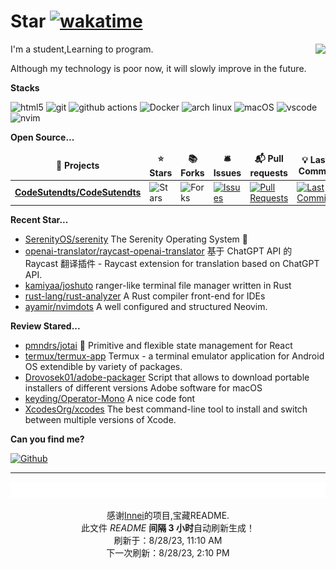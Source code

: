 # Star [![wakatime](https://wakatime.com/badge/user/840d21f8-ccf6-4443-ba54-0b5c2549c2e4.svg)](https://wakatime.com/@840d21f8-ccf6-4443-ba54-0b5c2549c2e4)

<picture>
  <source
    srcset="https://github-readme-stats.vercel.app/api?username=CodeSutendts&show_icons=true&theme=dark"
  />
  <source
    srcset="https://github-readme-stats.vercel.app/api?username=CodeSutendts&show_icons=true"
    media="(prefers-color-scheme: light), (prefers-color-scheme: no-preference)"
  />
  <img src="https://github-readme-stats.vercel.app/api?username=CodeStudents&show_icons=true" align=right />
</picture>


I'm a student,Learning to program.

Although my technology is poor now, it will slowly improve in the future.

**Stacks**

<p>
  <img alt="html5" src="https://img.shields.io/badge/-HTML5-E34F26?style=flat-square&logo=html5&logoColor=white" />
  <img alt="git" src="https://img.shields.io/badge/-Git-F05032?style=flat-square&logo=git&logoColor=white" />
  <img alt="github actions"
    src="https://img.shields.io/badge/-Github_Actions-2088FF?style=flat-square&logo=github-actions&logoColor=white" />
  <img alt="Docker" src="https://img.shields.io/badge/-Docker-46a2f1?style=flat-square&logo=docker&logoColor=white" />
    <img alt="arch linux"src="https://camo.githubusercontent.com/5663f9a4e9d0c47f590d839330c5b4a140a4af82eb3ffb47d130a4dd9c321273/68747470733a2f2f696d672e736869656c64732e696f2f62616467652f2d617263686c696e75782d626c61636b3f7374796c653d666c61742d737175617265266c6f676f3d617263686c696e7578266c6f676f436f6c6f723d626c7565"/>
  <img alt="macOS" src="https://img.shields.io/badge/-macOS-333?style=flat-square&logo=apple&logoColor=white" />
  <img alt="vscode" src="https://img.shields.io/badge/Visual%20Studio%20Code-blue?style=flat-square&logo=visual-studio-code&logoColor=ffffff" />
  <img alt="nvim" src="https://img.shields.io/badge/NeoVim-649047?style=flat-square&logo=neovim&logoColor=ffffff" />
</p>


**Open Source...**

<table><thead align=center><tr border: none;><td><b>🎁 Projects</b></td><td><b>⭐ Stars</b></td><td><b>📚 Forks</b></td><td><b>🛎 Issues</b></td><td><b>📬 Pull requests</b></td><td><b>💡 Last Commit</b></td></tr></thead><tbody><tr><td><a href=https://github.com/CodeSutendts/CodeSutendts><b>CodeSutendts/CodeSutendts</b></a></td><td><img alt=Stars src="https://img.shields.io/github/stars/CodeSutendts/CodeSutendts?style=flat-square&labelColor=343b41"></td><td><img alt=Forks src="https://img.shields.io/github/forks/CodeSutendts/CodeSutendts?style=flat-square&labelColor=343b41"></td><td><a href=https://github.com/CodeSutendts/CodeSutendts/issues target=_blank><img alt=Issues src="https://img.shields.io/github/issues/CodeSutendts/CodeSutendts?style=flat-square&labelColor=343b41"></a></td><td><a href=https://github.com/CodeSutendts/CodeSutendts/pulls target=_blank><img alt="Pull Requests"src="https://img.shields.io/github/issues-pr/CodeSutendts/CodeSutendts?style=flat-square&labelColor=343b41"></a></td><td><a href=https://github.com/CodeSutendts/CodeSutendts/commits target=_blank><img alt="Last Commits"src="https://img.shields.io/github/last-commit/CodeSutendts/CodeSutendts?style=flat-square&labelColor=343b41"></a></td></tr></tbody></table>

**Recent Star...**

<ul><li><a href=https://github.com/SerenityOS/serenity>SerenityOS/serenity</a><span> The Serenity Operating System 🐞</span></li><li><a href=https://github.com/openai-translator/raycast-openai-translator>openai-translator/raycast-openai-translator</a><span> 基于 ChatGPT API 的 Raycast 翻译插件 - Raycast extension for translation based on ChatGPT API.</span></li><li><a href=https://github.com/kamiyaa/joshuto>kamiyaa/joshuto</a><span> ranger-like terminal file manager written in Rust</span></li><li><a href=https://github.com/rust-lang/rust-analyzer>rust-lang/rust-analyzer</a><span> A Rust compiler front-end for IDEs</span></li><li><a href=https://github.com/ayamir/nvimdots>ayamir/nvimdots</a><span> A well configured and structured Neovim.</span></li></ul>

**Review Stared...**

<ul><li><a href=https://github.com/pmndrs/jotai>pmndrs/jotai</a><span> 👻 Primitive and flexible state management for React</span></li><li><a href=https://github.com/termux/termux-app>termux/termux-app</a><span> Termux - a terminal emulator application for Android OS extendible by variety of packages.</span></li><li><a href=https://github.com/Drovosek01/adobe-packager>Drovosek01/adobe-packager</a><span> Script that allows to download portable installers of different versions Adobe software for macOS</span></li><li><a href=https://github.com/keyding/Operator-Mono>keyding/Operator-Mono</a><span> A nice code font</span></li><li><a href=https://github.com/XcodesOrg/xcodes>XcodesOrg/xcodes</a><span> The best command-line tool to install and switch between multiple versions of Xcode.</span></li></ul>

**Can you find me?**

<p><a href="https://github.com/CodeStudents" target="_blank"><img alt="Github" src="https://img.shields.io/badge/GitHub-%2312100E.svg?&style=for-the-badge&logo=Github&logoColor=white" /></a> 

---

<img src="./sponsorkit/sponsors.svg" />

<!-- motto -->
<p align=center>感谢<a href=https://github.com/Innei>Innei</a>的项目,宝藏README.<br>此文件 <i>README</i> <b>间隔 3 小时</b>自动刷新生成！<br>刷新于：8/28/23, 11:10 AM<br>下一次刷新：8/28/23, 2:10 PM</p>
